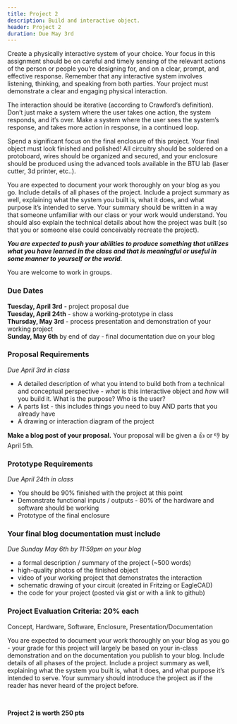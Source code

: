```yaml
---
title: Project 2
description: Build and interactive object.
header: Project 2
duration: Due May 3rd
---
```


Create a physically interactive system of your choice. Your focus in this assignment should be on careful and timely sensing of the relevant actions of the person or people you’re designing for, and on a clear, prompt, and effective response. Remember that any interactive system involves listening, thinking, and speaking from both parties. Your project must demonstrate a clear and engaging physical interaction.

The interaction should be iterative (according to Crawford’s definition). Don’t just make a system where the user takes one action, the system responds, and it’s over. Make a system where the user sees the system’s response, and takes more action in response, in a continued loop.

Spend a significant focus on the final enclosure of this project. Your final object must look finished and polished! All circuitry should be soldered on a protoboard, wires should be organized and secured, and your enclosure should be produced using the advanced tools available in the BTU lab (laser cutter, 3d printer, etc..).

You are expected to document your work thoroughly on your blog as you go. Include details of all phases of the project. Include a project summary as well, explaining what the system you built is, what it does, and what purpose it’s intended to serve. Your summary should be written in a way that someone unfamiliar with our class or your work would understand. You should also explain the technical details about how the project was built (so that you or someone else could conceivably recreate the project).

***You are expected to push your abilities to produce something that utilizes what you have learned in the class and that is meaningful or useful in some manner to yourself or the world.***

You are welcome to work in groups.

### Due Dates

**Tuesday, April 3rd** - project proposal due<br>
**Tuesday, April 24th** - show a working-prototype in class<br>
**Thursday, May 3rd** - process presentation and demonstration of your working project<br>
**Sunday, May 6th** by end of day - final documentation due on your blog

### Proposal Requirements
*Due April 3rd in class*

<!-- Create a slide show presentation that includes: -->
- A detailed description of what you intend to build both from a technical and conceptual perspective - *what* is this interactive object and *how* will you build it. What is the purpose? Who is the user?
- A parts list - this includes things you need to buy AND parts that you already have
- A drawing or interaction diagram of the project

**Make a blog post of your proposal.** Your proposal will be given a 👍 or 👎 by April 5th.


### Prototype Requirements
*Due April 24th in class*

- You should be 90% finished with the project at this point
- Demonstrate functional inputs / outputs - 80% of the hardware and software should be working
- Prototype of the final enclosure


### Your final blog documentation must include
*Due Sunday May 6th by 11:59pm on your blog*

+ a formal description / summary of the project (~500 words)
+ high-quality photos of the finished object
+ video of your working project that demonstrates the interaction
+ schematic drawing of your circuit (created in Fritzing or EagleCAD)
+ the code for your project (posted via gist or with a link to github)


### Project Evaluation Criteria: 20% each
Concept, Hardware, Software, Enclosure, Presentation/Documentation <br>

You are expected to document your work thoroughly on your blog as you go - your grade for this project will largely be based on your in-class demonstration and on the documentation you publish to your blog. Include details of all phases of the project. Include a project summary as well, explaining what the system you built is, what it does, and what purpose it’s intended to serve. Your summary should introduce the project as if the reader has never heard of the project before.

<br>

<span class="proj">**Project 2 is worth 250 pts**</span>
